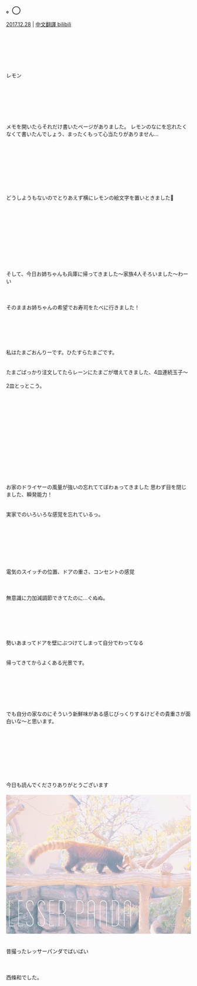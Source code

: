 ### 。◯
[2017.12.28](http://blog.nanabunnonijyuuni.com/s/n227/diary/detail/86?ima=4405&cd=blog) | [中文翻譯 bilibili](https://www.bilibili.com/read/cv4813579)
<br><br><br><br><br><br><br><br>
レモン
<br><br><br><br><br><br><br><br>
メモを開いたらそれだけ書いたページがありました。
レモンのなにを忘れたくなくて書いたんでしょう、まったくもって心当たりがありません…
<br><br><br><br><br><br><br><br><br><br>
どうしようもないのでとりあえず横にレモンの絵文字を置いときました🍋
<br><br><br><br><br><br><br><br><br><br><br><br>
そして、今日お姉ちゃんも兵庫に帰ってきました〜家族4人そろいました〜わーい
<br><br><br><br>
そのままお姉ちゃんの希望でお寿司をたべに行きました！
<br><br><br><br><br><br><br>
私はたまごおんりーです。ひたすらたまごです。
<br><br><br>
たまごばっかり注文してたらレーンにたまごが増えてきました、4皿連続玉子〜
<br><br>
2皿とっとこう。
<br><br><br><br><br><br><br><br><br><br><br><br><br><br><br><br>
お家のドライヤーの風量が強いの忘れててぼわぁってきました
思わず目を閉じました、瞬発能力！
<br><br><br>
実家でのいろいろな感覚を忘れているっ。
<br><br><br><br><br><br><br><br><br>
電気のスイッチの位置、ドアの重さ、コンセントの感覚
<br><br><br><br>
無意識に力加減調節できてたのに…ぐぬぬ。
<br><br><br><br><br><br><br>
勢いあまってドアを壁にぶつけてしまって自分でわってなる
<br><br><br>
帰ってきてからよくある光景です。
<br><br><br><br><br><br><br><br>
でも自分の家なのにそういう新鮮味がある感じびっくりするけどその貴重さが面白いな〜と思います。
<br><br><br><br><br><br><br><br><br><br>
今日も読んでくださりありがとうございます
<br><br>
![20171228_Blog_Nagomi_#1](../../../../../Album/Backup/Blog/Nagomi/Dec2017/20171228_Blog_Nagomi_%231.JPG)
<br><br><br>
昔撮ったレッサーパンダでばいばい
<br><br><br><br>
西條和でした。
